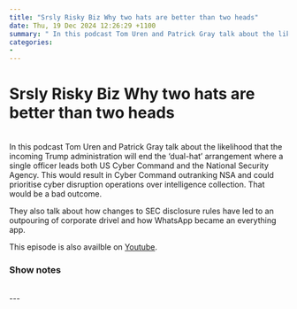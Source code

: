 ```yaml
---
title: "Srsly Risky Biz Why two hats are better than two heads"
date: Thu, 19 Dec 2024 12:26:29 +1100
summary: " In this podcast Tom Uren and Patrick Gray talk about the likelihood that the incoming Trump administration will end the ‘dual-hat’ arrangement"
categories: 
- 
---
```

# Srsly Risky Biz Why two hats are better than two heads


<br/>
In this podcast Tom Uren and Patrick Gray talk about the likelihood that the incoming Trump administration will end the ‘dual-hat’ arrangement where a single officer leads both US Cyber Command and the National Security Agency. This would result in Cyber Command outranking NSA and could prioritise cyber disruption operations over intelligence collection. That would be a bad outcome.

They also talk about how changes to SEC disclosure rules have led to an outpouring of corporate drivel and how WhatsApp became an everything app.

This episode is also availble on [Youtube](https://youtu.be/RNw5NCYSeG8).

### Show notes

<br/>
---
